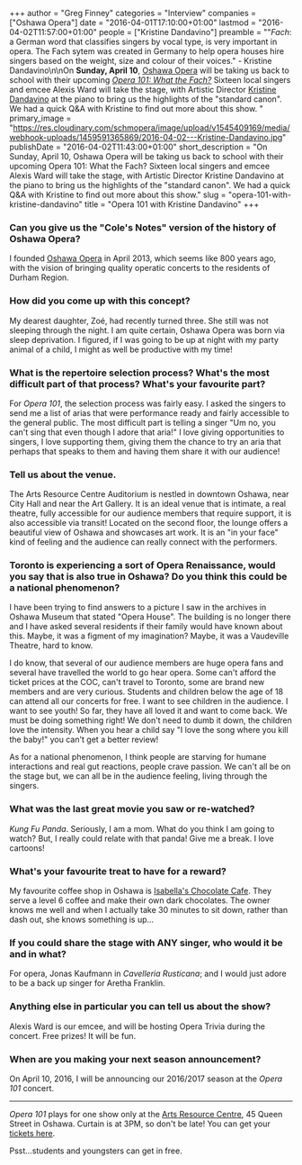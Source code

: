 +++
author = "Greg Finney"
categories = "Interview"
companies = ["Oshawa Opera"]
date = "2016-04-01T17:10:00+01:00"
lastmod = "2016-04-02T11:57:00+01:00"
people = ["Kristine Dandavino"]
preamble = "\"*Fach*: a German word that classifies singers by vocal type, is very important in opera. The Fach sytem was created in Germany to help opera houses hire singers based on the weight, size and colour of their voices.\" - Kristine Dandavino\n\nOn **Sunday, April 10**, [Oshawa Opera](/scene/companies/oshawa-opera/) will be taking us back to school with their upcoming [*Opera 101: What the Fach?*](http://www.theoshawaopera.com/#!opera-101/lsi5s) Sixteen local singers and emcee Alexis Ward will take the stage, with Artistic Director [Kristine Dandavino](/scene/people/kristine-dandavino/) at the piano to bring us the highlights of the \"standard canon\". We had a quick Q&A with Kristine to find out more about this show. "
primary_image = "https://res.cloudinary.com/schmopera/image/upload/v1545409169/media/webhook-uploads/1459591365869/2016-04-02---Kristine-Dandavino.jpg"
publishDate = "2016-04-02T11:43:00+01:00"
short_description = "On Sunday, April 10, Oshawa Opera will be taking us back to school with their upcoming Opera 101: What the Fach? Sixteen local singers and emcee Alexis Ward will take the stage, with Artistic Director Kristine Dandavino at the piano to bring us the highlights of the &quot;standard canon&quot;. We had a quick Q&amp;A with Kristine to find out more about this show."
slug = "opera-101-with-kristine-dandavino"
title = "Opera 101 with Kristine Dandavino"
+++

### Can you give us the "Cole's Notes" version of the history of Oshawa Opera?

I founded [Oshawa Opera](/scene/companies/oshawa-opera/) in April 2013, which seems like 800 years ago, with the vision of bringing quality operatic concerts to the residents of Durham Region.  

### How did you come up with this concept? 

My dearest daughter, Zoé, had recently turned three. She still was not sleeping through the night. I am quite certain, Oshawa Opera was born via sleep deprivation. I figured, if I was going to be up at night with my party animal of a child, I might as well be productive with my time!

### What is the repertoire selection process? What's the most difficult part of that process? What's your favourite part? 

For *Opera 101*, the selection process was fairly easy. I asked the singers to send me a list of arias that were performance ready and fairly accessible to the general public. The most difficult part is telling a singer "Um no, you can't sing that even though I adore that aria!" I love giving opportunities to singers, I love supporting them, giving them the chance to try an aria that perhaps that speaks to them and having them share it with our audience!

### Tell us about the venue. 

The Arts Resource Centre Auditorium is nestled in downtown Oshawa, near City Hall and near the Art Gallery. It is an ideal venue that is intimate, a real theatre, fully accessible for our audience members that require support, it is also accessible via transit! Located on the second floor, the lounge offers a beautiful view of Oshawa and showcases art work. It is an "in your face" kind of feeling and the audience can really connect with the performers.

### Toronto is experiencing a sort of Opera Renaissance, would you say that is also true in Oshawa? Do you think this could be a national phenomenon?

I have been trying to find answers to a picture I saw in the archives in Oshawa Museum that stated "Opera House". The building is no longer there and I have asked several residents if their family would have known about this. Maybe, it was a figment of my imagination? Maybe, it was a Vaudeville Theatre, hard to know. 

I do know, that several of our audience members are huge opera fans and several have travelled the world to go hear opera. Some can't afford the ticket prices at the COC, can't travel to Toronto, some are brand new members and are very curious. Students and children below the age of 18 can attend all our concerts for free. I want to see children in the audience. I want to see youth! So far, they have all loved it and want to come back. We must be doing something right! We don't need to dumb it down, the children love the intensity. When you hear a child say "I love the song where you kill the baby!" you can't get a better review! 

As for a national phenomenon, I think people are starving for humane interactions and real gut reactions, people crave passion. We can't all be on the stage but, we can all be in the audience feeling, living through the singers.

### What was the last great movie you saw or re-watched? 

*Kung Fu Panda*. Seriously, I am a mom. What do you think I am going to watch? But, I really could relate with that panda! Give me a break. I love cartoons! 

### What's your favourite treat to have for a reward?

My favourite coffee shop in Oshawa is [Isabella's Chocolate Cafe](https://www.facebook.com/Isabellas-Chocolate-Cafe-49875771034/). They serve a level 6 coffee and make their own dark chocolates. The owner knows me well and when I actually take 30 minutes to sit down, rather than dash out, she knows something is up...

### If you could share the stage with ANY singer, who would it be and in what? 

For opera, Jonas Kaufmann in *Cavelleria Rusticana*; and I would just adore to be a back up singer for Aretha Franklin. 

### Anything else in particular you can tell us about the show? 

Alexis Ward is our emcee, and will be hosting Opera Trivia during the concert. Free prizes! It will be fun.

### When are you making your next season announcement?

On April 10, 2016, I will be announcing our 2016/2017 season at the *Opera 101* concert.

***
*Opera 101* plays for one show only at the [Arts Resource Centre](http://www.oshawa.ca/Modules/Facilities/Detail.aspx?CategoryIds=&FacilityTypeIds=9&Keywords=Arts+Resource+Centre&ScrollMap=true&id=f310eec7-c55f-47e7-83a6-a56fc2599024), 45 Queen Street in Oshawa. Curtain is at 3PM, so don't be late! You can get your [tickets here](https://www.eventbrite.ca/e/opera-101-what-the-fach-tickets-19673015519). 

Psst...students and youngsters can get in free. 


